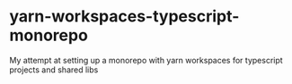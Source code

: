 # yarn-workspaces-typescript-monorepo
My attempt at setting up a monorepo with yarn workspaces for typescript projects and shared libs
